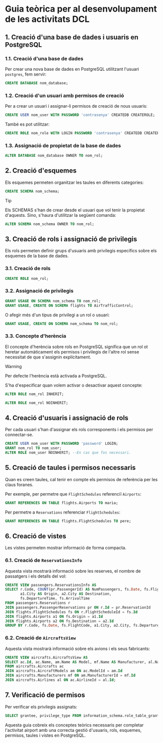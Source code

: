 # Guia teòrica per al desenvolupament de les activitats DCL

## 1. Creació d'una base de dades i usuaris en PostgreSQL

### 1.1. Creació d'una base de dades
Per crear una nova base de dades en PostgreSQL utilitzant l'usuari `postgres`, fem servir:
```sql
CREATE DATABASE nom_database;
```

### 1.2. Creació d'un usuari amb permisos de creació
Per a crear un usuari i assignar-li permisos de creació de nous usuaris:
```sql
CREATE USER nom_user WITH PASSWORD 'contrasenya' CREATEDB CREATEROLE;
```

També es pot utilitzar: 
```sql
CREATE ROLE nom_role WITH LOGIN PASSWORD 'contrasenya' CREATEDB CREATEROLE;
```


### 1.3. Assignació de propietat de la base de dades
```sql
ALTER DATABASE nom_database OWNER TO nom_rol;
```

## 2. Creació d'esquemes
Els esquemes permeten organitzar les taules en diferents categories:
```sql
CREATE SCHEMA nom_schema;
```

> [!TIP]
> Els SCHEMAS s'han de crear desde el usuari que vol tenir la propietat d'aquests. Sino, s'haura d'utilitzar la següent comanda:
> ```sql
> ALTER SCHEMA nom_schema OWNER TO nom_rol;
> ```

## 3. Creació de rols i assignació de privilegis

Els rols permeten definir grups d'usuaris amb privilegis específics sobre els esquemes de la base de dades.

### 3.1. Creació de rols
```sql
CREATE ROLE nom_rol;
```

### 3.2. Assignació de privilegis
```sql
GRANT USAGE ON SCHEMA nom_schema TO nom_rol;
GRANT USAGE, CREATE ON SCHEMA flights TO AirTrafficControl;
```

O afegir més d'un tipus de privilegi a un rol o usuari: 
```sql
GRANT USAGE, CREATE ON SCHEMA nom_schema TO nom_rol;
```

### 3.3. Concepte d'herència

El concepte d'herència sobre rols en PostgreSQL significa que un rol ot heretar automàticament els permisos i privilegis de l'altre rol sense necessitat de que s'assignin explícitament. 

> [!WARNING]
> Per defecte l'herència està activada a PostgreSQL.

S'ha d'especificar quan volem activar o desactivar aquest concepte: 
```sql
ALTER ROLE nom_rol INHERIT;
```

```sql
ALTER ROLE nom_rol NOINHERIT;
```

## 4. Creació d'usuaris i assignació de rols

Per cada usuari s'han d'assignar els rols corresponents i els permisos per connectar-se.

```sql
CREATE USER nom_user WITH PASSWORD 'password' LOGIN;
GRANT nom_rol TO nom_user;
ALTER ROLE nom_user NOINHERIT; --En cas que fos necessari.
```

## 5. Creació de taules i permisos necessaris

Quan es creen taules, cal tenir en compte els permisos de referència per les claus foranes.

Per exemple, per permetre que `FlightSchedules` referenciï `Airports`:
```sql
GRANT REFERENCES ON TABLE flights.Airports TO maria;
```

Per permetre a `Reservations` referenciar `FlightSchedules`:
```sql
GRANT REFERENCES ON TABLE flights.FlightSchedules TO pere;
```

## 6. Creació de vistes

Les vistes permeten mostrar informació de forma compacta.

### 6.1. Creació de `ReservationsInfo`
Aquesta vista mostrarà informació sobre les reserves, el nombre de passatgers i els detalls del vol:
```sql
CREATE VIEW passengers.ReservationsInfo AS
SELECT r.Code, COUNT(pr.PassengerId) AS NumPassengers, fs.Date, fs.FlightCode,
       a1.City AS Origin, a2.City AS Destination,
       fs.DepartureTime, fs.ArrivalTime
FROM passengers.Reservations r
JOIN passengers.PassengerReservations pr ON r.Id = pr.ReservationId
JOIN flights.FlightSchedules fs ON r.FlightScheduleId = fs.Id
JOIN flights.Airports a1 ON fs.Origin = a1.Id
JOIN flights.Airports a2 ON fs.Destination = a2.Id
GROUP BY r.Code, fs.Date, fs.FlightCode, a1.City, a2.City, fs.DepartureTime, fs.ArrivalTime;
```

### 6.2. Creació de `AircraftsView`
Aquesta vista mostrarà informació sobre els avions i els seus fabricants:
```sql
CREATE VIEW aircrafts.AircraftsView AS
SELECT ac.Id, ac.Name, am.Name AS Model, mf.Name AS Manufacturer, al.Name AS Airline
FROM aircrafts.Aircrafts ac
JOIN aircrafts.AircraftModels am ON ac.ModelId = am.Id
JOIN aircrafts.Manufacturers mf ON am.ManufacturerId = mf.Id
JOIN aircrafts.Airlines al ON ac.AirlineId = al.Id;
```

## 7. Verificació de permisos

Per verificar els privilegis assignats:
```sql
SELECT grantee, privilege_type FROM information_schema.role_table_grants WHERE table_name = 'Airports';
```

Aquesta guia cobreix els conceptes teòrics necessaris per completar l'activitat airport amb una correcta gestió d'usuaris, rols, esquemes, permisos, taules i vistes en PostgreSQL.

